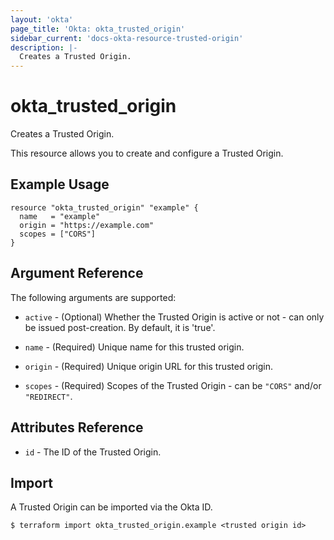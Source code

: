 ```yaml
---
layout: 'okta'
page_title: 'Okta: okta_trusted_origin'
sidebar_current: 'docs-okta-resource-trusted-origin'
description: |-
  Creates a Trusted Origin.
---
```


# okta_trusted_origin

Creates a Trusted Origin.

This resource allows you to create and configure a Trusted Origin.

## Example Usage

```hcl
resource "okta_trusted_origin" "example" {
  name   = "example"
  origin = "https://example.com"
  scopes = ["CORS"]
}
```

## Argument Reference

The following arguments are supported:

- `active` - (Optional) Whether the Trusted Origin is active or not - can only be issued post-creation. By default, it is 'true'.

- `name` - (Required) Unique name for this trusted origin.

- `origin` - (Required) Unique origin URL for this trusted origin.

- `scopes` - (Required) Scopes of the Trusted Origin - can be `"CORS"` and/or `"REDIRECT"`.

## Attributes Reference

- `id` - The ID of the Trusted Origin.

## Import

A Trusted Origin can be imported via the Okta ID.

```
$ terraform import okta_trusted_origin.example <trusted origin id>
```
